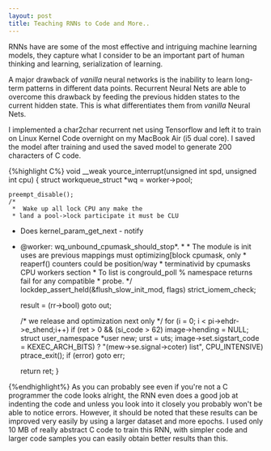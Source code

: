 ```yaml
---
layout: post
title: Teaching RNNs to Code and More..
---
```


RNNs have are some of the most effective and intriguing machine learning models, they capture what I consider to be an important part of human thinking and learning, serialization of learning. 

A major drawback of <i>vanilla</i> neural networks is the inability to learn long-term patterns in different data points. Recurrent Neural Nets are able to overcome this drawback by feeding the previous hidden states to the current hidden state. This is what differentiates them from <i>vanilla</i> Neural Nets.

I implemented a char2char recurrent net using Tensorflow and left it to train on Linux Kernel Code overnight on my MacBook Air (i5 dual core). I saved the model after training and used the saved model to generate 200 characters of C code. 

{%highlight C%}
void __weak yource_interrupt(unsigned int spd, unsigned int cpu)
{
	struct workqueue_struct *wq = worker->pool;

	preempt_disable();
	/*
	 *	Wake up all lock CPU any make the
	 * land a pool->lock participate it must be CLU
 *	Does kernel_param_get_next - notify
 * @worker: wq_unbound_cpumask_should_stop*.
	 *
		 * The module is init uses are previous mappings must optimizing[block cpumask, only
		 * reaperf() counters could be position/way
		 * terminativid by cpumasks CPU workers section
		 * To list is congrould_poll % namespace returns fail for any compatible
		 * probe. */
	lockdep_assert_held(&flush_slow_init_mod, flags)
		strict_iomem_check;

	result = (rr->bool)
		goto out;

	/* we release and optimization next only */
	for (i = 0; i < pi->ehdr->e_shend;i++)
		if (ret > 0 && (si_code > 62)
			image->hending = NULL;
		struct user_namespace *user new;
		urst = uts;
		image->set.sigstart_code = KEXEC_ARCH_BITS) ? "(mew->se.signal->coter) list", CPU_INTENSIVE)
				ptrace_exit();
	if (error)
		goto err;

	return ret;
}

{%endhighlight%}
As you can probably see even if you're not a C programmer the code looks alright, the RNN even does a good job at indenting the code and unless you look into it closely you probably won't be able to notice errors. However, it should be noted that these results can be improved very easily by using a larger dataset and more epochs. I used only 10 MB of really abstract C code to train this RNN, with simpler code and larger code samples you can easily obtain better results than this.


